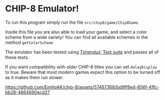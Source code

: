 # CHIP-8 Emulator!
To run this program simply run the file `src/chip8/game/Chip8Game`.

Inside this file you are also able to load your game, and select a color scheme from a wide variety! 
You can find all available schemes in the method `getColorScheme`

The emulator has been tested using [Timendus' Test suite](https://github.com/Timendus/chip8-test-suite) and passes all of these tests.

If you want compatibility with older CHIP-8 titles you can set `delayDisplay` to true. 
Beware that most modern games expect this option to be turned off as it makes them run slower.

https://github.com/EmilioAK/chip-8/assets/57467368/bd9ff6ed-856f-41fc-bb28-4864690ecd27

